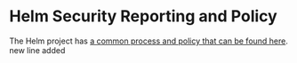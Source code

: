 # Helm Security Reporting and Policy

The Helm project has [a common process and policy that can be found here](https://github.com/helm/community/blob/master/SECURITY.md).
new line added 
